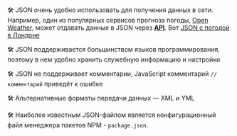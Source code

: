 🛠 JSON очень удобно использовать для получения данных в сети. Например, один из популярных сервисов прогноза погоды, [Open Weather](http://openweathermap.org), может отдавать данные в JSON через [**API**](/js/api). Вот [JSON с погодой в Лондоне](https://samples.openweathermap.org/data/2.5/weather?q=London,uk&appid=439d4b804bc8187953eb36d2a8c26a02#)

🛠 JSON поддерживается большинством языков программирования, поэтому в нем удобно хранить служебную информацию и настройки

🛠 JSON не поддерживает комментарии, JavaScript комментарий `// комментарий` приведёт к ошибке

🛠 Альтернативные форматы передачи данных — XML и YML

🛠 Наиболее известным JSON-файлом является конфигурационный файл менеджера пакетов NPM - `package.json`.
